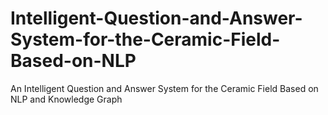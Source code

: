 # Intelligent-Question-and-Answer-System-for-the-Ceramic-Field-Based-on-NLP
An Intelligent Question and Answer System for the Ceramic Field Based on NLP and Knowledge Graph
